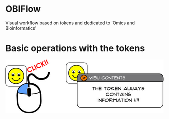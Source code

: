 # OBIFlow
Visual workflow based on tokens and dedicated to 'Omics and Bioinformatics'

# Basic operations with the tokens

![Click on token to display information](images/tutorial/help_click_contents.jpg)
